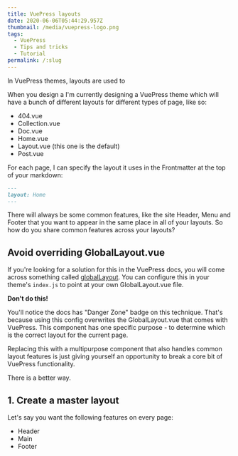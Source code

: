 ```yaml
---
title: VuePress layouts
date: 2020-06-06T05:44:29.957Z
thumbnail: /media/vuepress-logo.png
tags:
  - VuePress
  - Tips and tricks
  - Tutorial
permalink: /:slug
---
```

In VuePress themes, layouts are used to 

When you design a I'm currently designing a VuePress theme which will have a bunch of different layouts for different types of page, like so:

- 404.vue
- Collection.vue
- Doc.vue
- Home.vue
- Layout.vue (this one is the default)
- Post.vue

For each page, I can specify the layout it uses in the Frontmatter at the top of your markdown:

``` md
---
layout: Home
---
```

There will always be some common features, like the site Header, Menu and Footer that you want to appear in the same place in all of your layouts. So how do you share common features across your layouts?

## Avoid overriding GlobalLayout.vue

If you're looking for a solution for this in the VuePress docs, you will come across something called [globalLayout](https://vuepress.vuejs.org/theme/option-api.html#globallayout). You can configure this in your theme's `index.js` to point at your own GlobalLayout.vue file.

**Don't do this!**

You'll notice the docs has "Danger Zone" badge on this technique. That's because using this config overwrites the GlobalLayout.vue that comes with VuePress. This component has one specific purpose - to determine which is the correct layout for the current page.

Replacing this with a multipurpose component that also handles common layout features is just giving yourself an opportunity to break a core bit of VuePress functionality.

There is a better way.

## 1. Create a master layout

Let's say you want the following features on every page:

- Header
- Main
- Footer